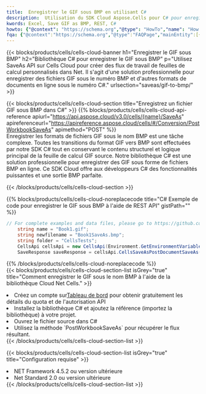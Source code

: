 ```yaml
---
title:  Enregistrer le GIF sous BMP en utilisant C#
description:  Utilisation du SDK Cloud Aspose.Cells pour C# pour enregistrer le fichier au format GIF au format BMP.
kwords: Excel, Save GIF as BMP, REST, C#
howto: {"@context": "https://schema.org","@type": "HowTo","name": "How to save GIF as BMP using the Cells Cloud Net library.","description": "How to save GIF as BMP using the Cells Cloud Net library.","image": {"@type": "ImageObject"},"url": "/net/saveas/gif-to-bmp/","step": [{ "@type": "HowToStep","name": "How to save GIF as BMP using the Cells Cloud Net library. step 1", "image": {"@type": "ImageObject",},"url": "/net/saveas/gif-to-bmp/","text": "Register an account at <a href='https://dashboard.aspose.cloud/'>Dashboard</a> to get free API quota & authorization details",},{ "@type": "HowToStep","name": "How to save GIF as BMP using the Cells Cloud Net library. step 1", "image": {"@type": "ImageObject",},"url": "/net/saveas/gif-to-bmp/","text": "Install C# library and add the reference (import the library) to your project.",},{ "@type": "HowToStep","name": "How to save GIF as BMP using the Cells Cloud Net library. step 1", "image": {"@type": "ImageObject",},"url": "/net/saveas/gif-to-bmp/","text": "Open the source file in C#",},{ "@type": "HowToStep","name": "How to save GIF as BMP using the Cells Cloud Net library. step 1", "image": {"@type": "ImageObject",},"url": "/net/saveas/gif-to-bmp/","text": "Use the `PostWorkbookSaveAs` method to retrieve the resulting stream.",}, ],"supply": {"@type": "HowToSupply","name": "document"},"tool": [{"@type": "HowToTool","name": "Visual Studio, Visual Studio Code, Rider"},{"@type": "HowToTool","name": "Aspose Cells"}],"totalTime": "PT6M"}
fqa: {"@context":"https://schema.org","@type":"FAQPage","mainEntity":[{"@type":"Question","name":"Why save file as other formats file in C# using REST API?","acceptedAnswer":{"@type":"Answer","text":"Documents are encoded in many ways, and some files may be incompatible with the software you use. To open and read such files, just save them as appropriate file formats.<br/><ol><li>Install .NET SDK and add the reference (import the library) to your project.</li><li>Open the source file in C# using REST API.</li><li>Call the PostWorkbookSaveAsRequest() method, passing an output filename with required extension.</li><li>Get the result of save as a separate file.</li></ol>"}},{"@type":"Question","name":"What file formats can I save as with your C# library?","acceptedAnswer":{"@type":"Answer","text":"We support a variety of file formats for conversion using .NET library, including XLSX, Excel, xls , PDF, CSV, HTML, Markdown, XML, PNG, JPG, TIFF, Json, TXT and many more."}},{"@type":"Question","name":"What is the maximum allowed file size for conversion using this .NET library?","acceptedAnswer":{"@type":"Answer","text":"There are no file size limits for format conversions using .NET library."}}]}
---
```

{{< blocks/products/cells/cells-cloud-banner h1="Enregistrer le GIF sous BMP" h2="Bibliothèque C# pour enregistrer le GIF sous BMP" p="Utilisez SaveAs API sur Cells Cloud pour créer des flux de travail de feuilles de calcul personnalisés dans Net. Il s\'agit d\'une solution professionnelle pour enregistrer des fichiers GIF sous le numéro BMP et d\'autres formats de documents en ligne sous le numéro C#." urlsection="saveas/gif-to-bmp/" >}}

{{< blocks/products/cells/cells-cloud-section title="Enregistrez un fichier GIF sous BMP dans C#" >}}
{{% blocks/products/cells/cells-cloud-api-reference apiurl="https://api.aspose.cloud/v3.0/cells/{name}/SaveAs" apireferenceurl="https://apireference.aspose.cloud/cells/#/Conversion/PostWorkbookSaveAs" apimethod="POST" %}}
<br/>
Enregistrer les formats de fichiers GIF sous le nom BMP est une tâche complexe. Toutes les transitions du format GIF vers BMP sont effectuées par notre SDK C# tout en conservant le contenu structurel et logique principal de la feuille de calcul GIF source. Notre bibliothèque C# est une solution professionnelle pour enregistrer des GIF sous forme de fichiers BMP en ligne. Ce SDK Cloud offre aux développeurs C# des fonctionnalités puissantes et une sortie BMP parfaite.

{{< /blocks/products/cells/cells-cloud-section >}}

{{% blocks/products/cells/cells-cloud-noreplacecode title="C# Exemple de code pour enregistrer le GIF sous BMP à l\'aide de REST API" gistPath="" %}}
  
```cs
// For complete examples and data files, please go to https://github.com/aspose-cells-cloud/aspose-cells-cloud-dotnet/
    string name = "Book1.gif";
    string newfilename = "Book1SaveAs.bmp";
    string folder = "CellsTests";
    CellsApi cellsApi = new CellsApi(Environment.GetEnvironmentVariable("ProductClientId"), Environment.GetEnvironmentVariable("ProductClientSecret"));
    SaveResponse saveResponse = cellsApi.CellsSaveAsPostDocumentSaveAs(name, null, newfilename, null,null,folder);
```
  
{{% /blocks/products/cells/cells-cloud-noreplacecode %}}
<br/>
{{< blocks/products/cells/cells-cloud-section-list isGrey="true" title="Comment enregistrer le GIF sous le nom BMP à l\'aide de la bibliothèque Cloud Net Cells." >}}
<li> Créez un compte sur<a href="https://dashboard.aspose.cloud/">Tableau de bord</a> pour obtenir gratuitement les détails du quota et de l'autorisation API</li>
<li>Installez la bibliothèque C# et ajoutez la référence (importez la bibliothèque) à votre projet.</li>
<li>Ouvrez le fichier source dans C#</li>
<li>Utilisez la méthode `PostWorkbookSaveAs` pour récupérer le flux résultant.</li>
{{< /blocks/products/cells/cells-cloud-section-list >}}

{{< blocks/products/cells/cells-cloud-section-list isGrey="true" title="Configuration requise" >}}
<li>NET Framework 4.5.2 ou version ultérieure</li>
<li>Net Standard 2.0 ou version ultérieure</li>
{{< /blocks/products/cells/cells-cloud-section-list >}}
